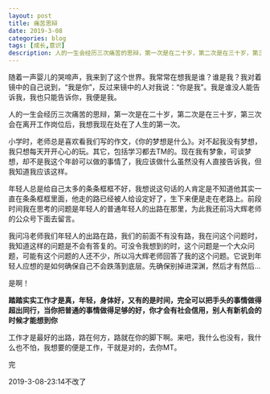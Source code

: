 ```yaml
---
layout: post
title: 痛苦思辩
date: 2019-3-08
categories: blog
tags: [成长,意识]
description: 人的一生会经历三次痛苦的思辩，第一次是在二十岁，第二次是在三十岁，第三次会在离开工作岗位后，我想我现在处在了人生的第一次。
---
```


随着一声婴儿的哭啼声，我来到了这个世界。我常常在想我是谁？谁是我？我对着镜中的自己说到，“我是你”，反过来镜中的人对我说：“你是我”。我是谁没人能告诉我，我也只能告诉你，我便是我。

人的一生会经历三次痛苦的思辩，第一次是在二十岁，第二次是在三十岁，第三次会在离开工作岗位后，我想我现在处在了人生的第一次。

小学时，老师总是喜欢看我们写的作文，《你的梦想是什么》。对不起我没有梦想，我只想每天开开心心的玩。其它，包括学习都去TM的。现在我有梦象，可谈梦想，却不是我这个年龄可以做的事情了，我应该做什么虽然没有人直接告诉我，但我知道我应该这样。

年轻人总是给自己太多的条条框框不好，我想说这句话的人肯定是不知道他其实一直在条条框框里面，他走的路已经被人给设定好了，生下来便是走在老路上。前段时间我在思考的问题是年轻人的普通年轻人的出路在那里，为此我还前冯大辉老师的公众号下面去留言。

我问冯老师我们年轻人的出路在路，我们的前面不有没有路，我在问这个问题时，我知道这样的问题是不会有答复的。可没令我想到的时，这个问题是一个大众问题，可能有这个问题的人还不少，所以冯大辉老师回答了我的这个问题。它说到年轻人应想的是如何确保自己不会跌落到底层。先确保别掉进深渊，然后才有然后...

是啊！

**踏踏实实工作才是真，年轻，身体好，又有的是时间，完全可以把手头的事情做得超出同行，当你把普通的事情做得足够的好，你才会有社会信用，别人有新机会的时候才能想到你**

工作才是最好的出路，路在何方，路就在你的脚下啊。来吧，我什么也没有，我什么也不怕，我想要的便是工作，干就是对的，去你MT。

完

2019-3-08-23:14不改了


